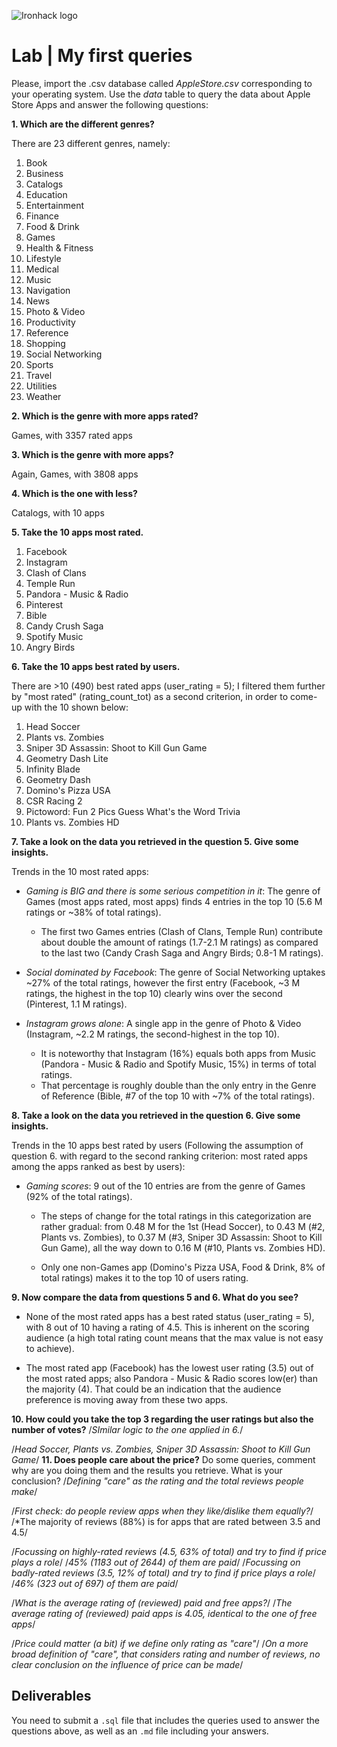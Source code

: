 ![Ironhack logo](https://i.imgur.com/1QgrNNw.png)

# Lab | My first queries

Please, import the .csv database called *AppleStore.csv* corresponding to your operating system. Use the *data* table to query the data about Apple Store Apps and answer the following questions: 

**1. Which are the different genres?**

There are 23 different genres, namely:
1. Book
2. Business
3. Catalogs
4. Education
5. Entertainment
6. Finance
7. Food & Drink
8. Games
9. Health & Fitness
10. Lifestyle
11. Medical
12. Music
13. Navigation
14. News
15. Photo & Video
16. Productivity
17. Reference
18. Shopping
19. Social Networking
20. Sports
21. Travel
22. Utilities
23. Weather

**2. Which is the genre with more apps rated?**

Games, with 3357 rated apps

**3. Which is the genre with more apps?**

Again, Games, with 3808 apps

**4. Which is the one with less?**

Catalogs, with 10 apps

**5. Take the 10 apps most rated.**

1. Facebook
2. Instagram
3. Clash of Clans
4. Temple Run
5. Pandora - Music & Radio
6. Pinterest
7. Bible
8. Candy Crush Saga
9. Spotify Music
10. Angry Birds

**6. Take the 10 apps best rated by users.**

There are >10 (490) best rated apps (user_rating = 5); I filtered them further by "most rated" (rating_count_tot) as a second criterion, in order to come-up with the 10 shown below:
1. Head Soccer
2. Plants vs. Zombies
3. Sniper 3D Assassin: Shoot to Kill Gun Game
4. Geometry Dash Lite
5. Infinity Blade
6. Geometry Dash
7. Domino's Pizza USA
8. CSR Racing 2
9. Pictoword: Fun 2 Pics Guess What's the Word Trivia
10. Plants vs. Zombies HD

**7. Take a look on the data you retrieved in the question 5. Give some insights.**

Trends in the 10 most rated apps:

- _Gaming is BIG and there is some serious competition in it_: The genre of Games (most apps rated, most apps) finds 4 entries in the top 10 (5.6 M ratings or ~38% of total ratings).

  - The first two Games entries (Clash of Clans, Temple Run) contribute about double the amount of ratings (1.7-2.1 M ratings) as compared to the last two (Candy Crash Saga and Angry Birds; 0.8-1 M ratings).

- _Social dominated by Facebook_: The genre of Social Networking uptakes ~27% of the total ratings, however the first entry (Facebook, ~3 M ratings, the highest in the top 10) clearly wins over the second (Pinterest, 1.1 M ratings).

- _Instagram grows alone_: A single app in the genre of Photo & Video (Instagram, ~2.2 M ratings, the second-highest in the top 10).
  - It is noteworthy that Instagram (16%) equals both apps from Music (Pandora - Music & Radio and Spotify Music, 15%) in terms of total ratings.
  - That percentage is roughly double than the only entry in the Genre of Reference (Bible, #7 of the top 10 with ~7% of the total ratings).

**8. Take a look on the data you retrieved in the question 6. Give some insights.**

Trends in the 10 apps best rated by users (Following the assumption of question 6. with regard to the second ranking criterion: most rated apps among the apps ranked as best by users):

- _Gaming scores_: 9 out of the 10 entries are from the genre of Games (92% of the total ratings).

  - The steps of change for the total ratings in this categorization are rather gradual: from 0.48 M for the 1st (Head Soccer), to 0.43 M (#2, Plants vs. Zombies), to 0.37 M (#3, Sniper 3D Assassin: Shoot to Kill Gun Game), all the way down to 0.16 M (#10, Plants vs. Zombies HD).

  - Only one non-Games app (Domino's Pizza USA, Food & Drink, 8% of total ratings) makes it to the top 10 of users rating.

**9. Now compare the data from questions 5 and 6. What do you see?**

- None of the most rated apps has a best rated status (user_rating = 5), with 8 out of 10 having a rating of 4.5. This is inherent on the scoring audience (a high total rating count means that the max value is not easy to achieve).

- The most rated app (Facebook) has the lowest user rating (3.5) out of the most rated apps; also Pandora - Music & Radio scores low(er) than the majority (4). That could be an indication that the audience preference is moving away from these two apps.


**10. How could you take the top 3 regarding the user ratings but also the number of votes?**
/*SImilar logic to the one applied in 6.*/

/*Head Soccer, Plants vs. Zombies, Sniper 3D Assassin: Shoot to Kill Gun Game*/
**11. Does people care about the price?** Do some queries, comment why are you doing them and the results you retrieve. What is your conclusion?
/*Defining "care" as the rating and the total reviews people make*/

/*First check: do people review apps when they like/dislike them equally?*/
/*The majority of reviews (88%) is for apps that are rated between 3.5 and 4.5/

/*Focussing on highly-rated reviews (4.5, 63% of total) and try to find if price plays a role*/
/*45% (1183 out of 2644) of them are paid*/
/*Focussing on badly-rated reviews (3.5, 12% of total) and try to find if price plays a role*/
/*46% (323 out of 697) of them are paid*/

/*What is the average rating of (reviewed) paid and free apps?*/
/*The average rating of (reviewed) paid apps is 4.05, identical to the one of free apps*/

/*Price could matter (a bit) if we define only rating as "care"*/
/*On a more broad definition of "care", that considers rating and number of reviews, no clear conclusion on the influence of price can be made*/

## Deliverables 
You need to submit a `.sql` file that includes the queries used to answer the questions above, as well as an `.md` file including your answers. 
